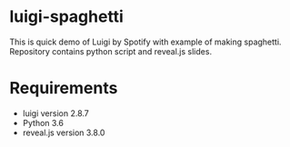 # luigi-spaghetti
This is quick demo of Luigi by Spotify with example of making spaghetti. Repository contains python script and reveal.js slides.

# Requirements
- luigi version 2.8.7
- Python 3.6
- reveal.js version 3.8.0
